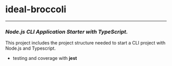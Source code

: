# ideal-broccoli

---
### <i> Node.js CLI Application Starter with TypeScript. </i>

This project includes the project structure needed to start a CLI project with Node.js and Typescript.
- testing and coverage with **jest**

